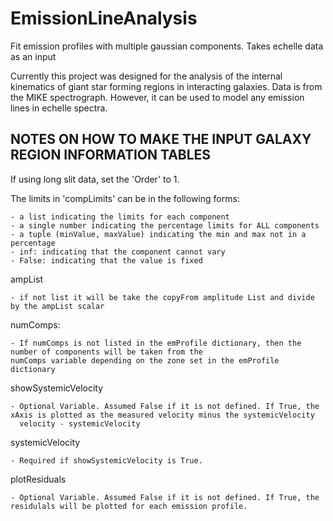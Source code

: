 # EmissionLineAnalysis
Fit emission profiles with multiple gaussian components. Takes echelle data as an input

Currently this project was designed for the analysis of the internal kinematics of giant star forming regions in interacting galaxies. Data is from the MIKE spectrograph.
However, it can be used to model any emission lines in echelle spectra.

## NOTES ON HOW TO MAKE THE INPUT GALAXY REGION INFORMATION TABLES
If using long slit data, set the 'Order' to 1.

The limits in 'compLimits' can be in the following forms:
    
    - a list indicating the limits for each component
    - a single number indicating the percentage limits for ALL components
    - a tuple (minValue, maxValue) indicating the min and max not in a percentage
    - inf: indicating that the component cannot vary
    - False: indicating that the value is fixed

ampList
    
    - if not list it will be take the copyFrom amplitude List and divide by the ampList scalar

numComps:
    
    - If numComps is not listed in the emProfile dictionary, then the number of components will be taken from the
    numComps variable depending on the zone set in the emProfile dictionary
    
showSystemicVelocity

    - Optional Variable. Assumed False if it is not defined. If True, the xAxis is plotted as the measured velocity minus the systemicVelocity
      velocity - systemicVelocity
    
systemicVelocity
    
    - Required if showSystemicVelocity is True.
    
plotResiduals

    - Optional Variable. Assumed False if it is not defined. If True, the residulals will be plotted for each emission profile.
 
